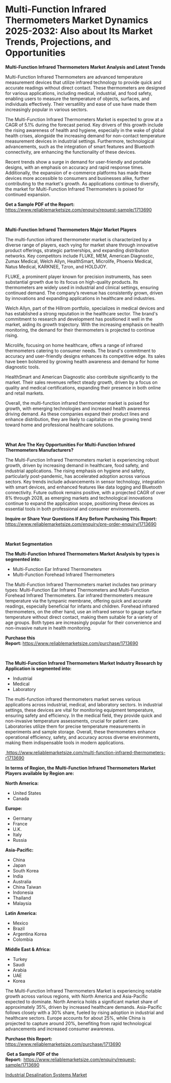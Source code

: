 <p><h1>Multi-Function Infrared Thermometers Market Dynamics 2025-2032: Also about Its Market Trends, Projections, and Opportunities</h1></p><p><strong>Multi-Function Infrared Thermometers Market Analysis and Latest Trends</strong></p>
<p><p>Multi-Function Infrared Thermometers are advanced temperature measurement devices that utilize infrared technology to provide quick and accurate readings without direct contact. These thermometers are designed for various applications, including medical, industrial, and food safety, enabling users to measure the temperature of objects, surfaces, and individuals effectively. Their versatility and ease of use have made them increasingly popular in various sectors.</p><p>The Multi-Function Infrared Thermometers Market is expected to grow at a CAGR of 5.1% during the forecast period. Key drivers of this growth include the rising awareness of health and hygiene, especially in the wake of global health crises, alongside the increasing demand for non-contact temperature measurement devices in industrial settings. Furthermore, technological advancements, such as the integration of smart features and Bluetooth connectivity, are enhancing the functionality of these devices.</p><p>Recent trends show a surge in demand for user-friendly and portable designs, with an emphasis on accuracy and rapid response times. Additionally, the expansion of e-commerce platforms has made these devices more accessible to consumers and businesses alike, further contributing to the market's growth. As applications continue to diversify, the market for Multi-Function Infrared Thermometers is poised for continued expansion.</p></p>
<p><strong>Get a Sample PDF of the Report:&nbsp;</strong> <a href="https://www.reliablemarketsize.com/enquiry/request-sample/1713690?utm_campaign=3016&utm_medium=2&utm_source=Github&utm_content=ia&utm_term=28032025&utm_id=multi-function-infrared-thermometers">https://www.reliablemarketsize.com/enquiry/request-sample/1713690</a></p>
<p>&nbsp;</p>
<p><strong>Multi-Function Infrared Thermometers Major Market Players</strong></p>
<p><p>The multi-function infrared thermometer market is characterized by a diverse range of players, each vying for market share through innovative product offerings, strategic partnerships, and expanding distribution networks. Key competitors include FLUKE, MEM, American Diagnostic, Zumax Medical, Welch Allyn, HealthSmart, Microlife, Phoenix Medical, Natus Medical, KARKNEE, Tzron, and HOLDJOY.</p><p>FLUKE, a prominent player known for precision instruments, has seen substantial growth due to its focus on high-quality products. Its thermometers are widely used in industrial and clinical settings, ensuring continued demand. The company’s revenue has consistently grown, driven by innovations and expanding applications in healthcare and industries.</p><p>Welch Allyn, part of the Hillrom portfolio, specializes in medical devices and has established a strong reputation in the healthcare sector. The brand's commitment to research and development has positioned it well in the market, aiding its growth trajectory. With the increasing emphasis on health monitoring, the demand for their thermometers is projected to continue rising.</p><p>Microlife, focusing on home healthcare, offers a range of infrared thermometers catering to consumer needs. The brand's commitment to accuracy and user-friendly designs enhances its competitive edge. Its sales have been bolstered by growing health awareness and demand for home diagnostic tools.</p><p>HealthSmart and American Diagnostic also contribute significantly to the market. Their sales revenues reflect steady growth, driven by a focus on quality and medical certifications, expanding their presence in both online and retail markets.</p><p>Overall, the multi-function infrared thermometer market is poised for growth, with emerging technologies and increased health awareness driving demand. As these companies expand their product lines and enhance distribution, they are likely to capitalize on the growing trend toward home and professional healthcare solutions.</p></p>
<p>&nbsp;</p>
<p><strong>What Are The Key Opportunities For Multi-Function Infrared Thermometers Manufacturers?</strong></p>
<p><p>The Multi-Function Infrared Thermometers market is experiencing robust growth, driven by increasing demand in healthcare, food safety, and industrial applications. The rising emphasis on hygiene and safety, particularly post-pandemic, has accelerated adoption across various sectors. Key trends include advancements in sensor technology, integration with smart devices, and enhanced features like data logging and Bluetooth connectivity. Future outlook remains positive, with a projected CAGR of over 8% through 2028, as emerging markets and technological innovations continue to expand the application scope, positioning these devices as essential tools in both professional and consumer environments.</p></p>
<p><strong>Inquire or Share Your Questions If Any Before Purchasing This Report:</strong> <a href="https://www.reliablemarketsize.com/enquiry/pre-order-enquiry/1713690?utm_campaign=3016&utm_medium=2&utm_source=Github&utm_content=ia&utm_term=28032025&utm_id=multi-function-infrared-thermometers">https://www.reliablemarketsize.com/enquiry/pre-order-enquiry/1713690</a></p>
<p>&nbsp;</p>
<p><strong>Market Segmentation</strong></p>
<p><strong>The Multi-Function Infrared Thermometers Market Analysis by types is segmented into:</strong></p>
<p><ul><li>Multi-Function Ear Infrared Thermometers</li><li>Multi-Function Forehead Infrared Thermometers</li></ul></p>
<p><p>The Multi-Function Infrared Thermometers market includes two primary types: Multi-Function Ear Infrared Thermometers and Multi-Function Forehead Infrared Thermometers. Ear infrared thermometers measure temperature via the tympanic membrane, offering quick and accurate readings, especially beneficial for infants and children. Forehead infrared thermometers, on the other hand, use an infrared sensor to gauge surface temperature without direct contact, making them suitable for a variety of age groups. Both types are increasingly popular for their convenience and non-invasive nature in health monitoring.</p></p>
<p><strong>Purchase this Report:&nbsp;</strong><a href="https://www.reliablemarketsize.com/purchase/1713690?utm_campaign=3016&utm_medium=2&utm_source=Github&utm_content=ia&utm_term=28032025&utm_id=multi-function-infrared-thermometers">https://www.reliablemarketsize.com/purchase/1713690</a></p>
<p>&nbsp;</p>
<p><strong>The Multi-Function Infrared Thermometers Market Industry Research by Application is segmented into:</strong></p>
<p><ul><li>Industrial</li><li>Medical</li><li>Laboratory</li></ul></p>
<p><p>The multi-function infrared thermometers market serves various applications across industrial, medical, and laboratory sectors. In industrial settings, these devices are vital for monitoring equipment temperature, ensuring safety and efficiency. In the medical field, they provide quick and non-invasive temperature assessments, crucial for patient care. Laboratories utilize them for precise temperature measurements in experiments and sample storage. Overall, these thermometers enhance operational efficiency, safety, and accuracy across diverse environments, making them indispensable tools in modern applications.</p></p>
<p><a href="https://www.reliablemarketsize.com/multi-function-infrared-thermometers-r1713690?utm_campaign=3016&utm_medium=2&utm_source=Github&utm_content=ia&utm_term=28032025&utm_id=multi-function-infrared-thermometers">&nbsp;https://www.reliablemarketsize.com/multi-function-infrared-thermometers-r1713690</a></p>
<p><strong>In terms of Region, the Multi-Function Infrared Thermometers Market Players available by Region are:</strong></p>
<p>
    <p> <strong> North America: </strong>
        <ul>
            <li>United States</li>
            <li>Canada</li>
        </ul>
        </p> 
    <p> <strong> Europe: </strong>
        <ul>
            <li>Germany</li>
            <li>France</li>
            <li>U.K.</li>
            <li>Italy</li>
            <li>Russia</li>
        </ul>
        </p> 
    <p> <strong> Asia-Pacific: </strong>
        <ul>
            <li>China</li>
            <li>Japan</li>
            <li>South Korea</li>
            <li>India</li>
            <li>Australia</li>
            <li>China Taiwan</li>
            <li>Indonesia</li>
            <li>Thailand</li>
            <li>Malaysia</li>
        </ul>
        </p> 
    <p> <strong> Latin America: </strong>
        <ul>
            <li>Mexico</li>
            <li>Brazil</li>
            <li>Argentina Korea</li>
            <li>Colombia</li>
        </ul>
        </p> 
    <p> <strong> Middle East & Africa: </strong>
        <ul>
            <li>Turkey</li>
            <li>Saudi</li>
            <li>Arabia</li>
            <li>UAE</li>
            <li>Korea</li>
        </ul>
    </p>
    </p>
<p><p>The Multi-Function Infrared Thermometers Market is experiencing notable growth across various regions, with North America and Asia-Pacific expected to dominate. North America holds a significant market share of approximately 35%, driven by increased healthcare demands. Asia-Pacific follows closely with a 30% share, fueled by rising adoption in industrial and healthcare sectors. Europe accounts for about 25%, while China is projected to capture around 20%, benefiting from rapid technological advancements and increased consumer awareness.</p></p>
<p><strong>Purchase this Report: </strong><a href="https://www.reliablemarketsize.com/purchase/1713690?utm_campaign=3016&utm_medium=2&utm_source=Github&utm_content=ia&utm_term=28032025&utm_id=multi-function-infrared-thermometers">https://www.reliablemarketsize.com/purchase/1713690</a></p>
<p>&nbsp;<strong>Get a Sample PDF of the Report:&nbsp;&nbsp;</strong><a href="https://www.reliablemarketsize.com/enquiry/request-sample/1713690?utm_campaign=3016&utm_medium=2&utm_source=Github&utm_content=ia&utm_term=28032025&utm_id=multi-function-infrared-thermometers">https://www.reliablemarketsize.com/enquiry/request-sample/1713690</a></p>
<p><strong></strong></p>
<p><p><a href="https://github.com/xalatieusope/Market-Research-Report-List-1/blob/main/industrial-desalination-systems-market.md?utm_campaign=3016&utm_medium=2&utm_source=Github&utm_content=ia&utm_term=28032025&utm_id=multi-function-infrared-thermometers">Industrial Desalination Systems Market</a></p></p>